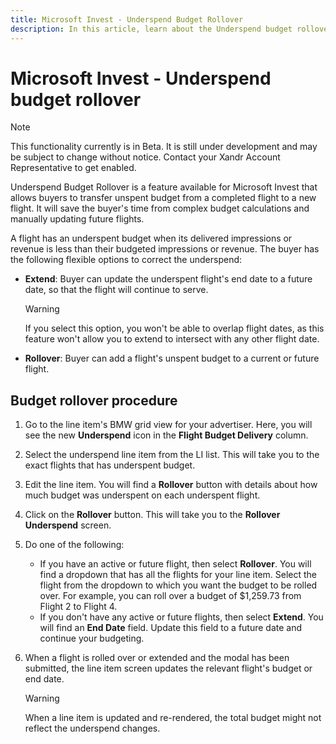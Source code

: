 ```yaml
---
title: Microsoft Invest - Underspend Budget Rollover
description: In this article, learn about the Underspend budget rollover feature that allows buyers to transfer an unspent budget from a completed flight to a new flight.
---
```


# Microsoft Invest - Underspend budget rollover

> [!NOTE]
> This functionality currently is in Beta. It is still under development and may be subject to change without notice. Contact your Xandr Account Representative to get enabled.

Underspend Budget Rollover is a feature available for Microsoft Invest that allows buyers to transfer unspent budget from a completed flight to a new flight. It will save the buyer's time from complex budget calculations and manually updating future flights.

A flight has an underspent budget when its delivered impressions or revenue is less than their budgeted impressions or revenue. The buyer has the following flexible options to correct the underspend:

- **Extend**: Buyer can update the underspent flight's end date to a future date, so that the flight will continue to serve.
  
  > [!WARNING]
  > If you select this option, you won't be able to overlap flight dates, as this feature won't allow you to extend to intersect with any other flight date.

- **Rollover**: Buyer can add a flight's unspent budget to a current or future flight.

## Budget rollover procedure

1. Go to the line item's BMW grid view for your advertiser. Here, you will see the new **Underspend** icon in the **Flight Budget Delivery** column.
1. Select the underspend line item from the LI list. This will take you to the exact flights that has underspent budget.
1. Edit the line item. You will find a **Rollover** button with details about how much budget was underspent on each underspent flight.
1. Click on the **Rollover** button. This will take you to the **Rollover Underspend** screen.
1. Do one of the following:
    - If you have an active or future flight, then select **Rollover**. You will find a dropdown that has all the flights for your line item. Select the flight from the dropdown to which you want the budget to be rolled over. For example, you can roll over a budget of $1,259.73 from Flight 2 to Flight 4.
    - If you don't have any active or future flights, then select **Extend**. You will find an **End Date** field. Update this field to a future date and continue your budgeting.
1. When a flight is rolled over or extended and the modal has been submitted, the line item screen updates the relevant flight's budget or end date.

    > [!WARNING]
    > When a line item is updated and re-rendered, the total budget might not reflect the underspend changes.
